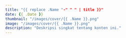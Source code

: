 ```yaml
---
title: "{{ replace .Name "-" " " | title }}"
date: {{ .Date }}
thumbnail: "/images/cover/{{ .Name }}.png"
image: "/images/cover/{{ .Name }}.png"
description: "Deskripsi singkat tentang konten ini."
---
```


